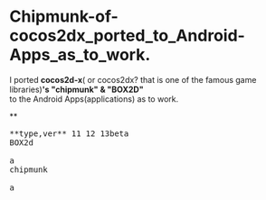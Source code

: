 Chipmunk-of-cocos2dx_ported_to_Android-Apps_as_to_work.
=============================
I ported **cocos2d-x**( or cocos2dx? that is one of the famous game libraries)**'s "chipmunk" & "BOX2D"**  
to the Android Apps(applications) as  to work.
 
**  
<pre>
**type,ver** 11 12 13beta
BOX2d 
 
a
chipmunk 
 
a
</pre>

  
